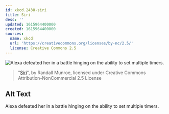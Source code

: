 ```yaml
---
id: xkcd.2438-siri
title: Siri
desc: ''
updated: 1615964400000
created: 1615964400000
sources:
  name: xkcd
  url: 'https://creativecommons.org/licenses/by-nc/2.5/'
  license: Creative Commons 2.5
---
```

![Alexa defeated her in a battle hinging on the ability to set multiple timers.](https://imgs.xkcd.com/comics/siri.png)
> "[Siri](https://xkcd.com/2438/)", by Randall Munroe, licensed under Creative Commons Attribution-NonCommercial 2.5 License

## Alt Text
Alexa defeated her in a battle hinging on the ability to set multiple timers.
